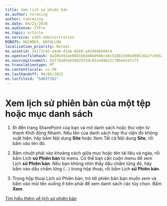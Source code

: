 ```yaml
---
title: Xem lịch sử phiên bản
ms.author: toresing
author: tomresing
ms.date: 04/21/2020
ms.audience: ITPro
ms.topic: article
ms.service: o365-administration
ROBOTS: NOINDEX, NOFOLLOW
localization_priority: Normal
ms.assetid: 34c73c42-e4a0-41ab-8eb8-a834d4bb04c4
ms.openlocfilehash: 8a50b491ee0601b6d48b0986ce8c51081549ad80516b2fc9d52f1bf6e7c025cf
ms.sourcegitcommit: b5f7da89a650d2915dc652449623c78be6247175
ms.translationtype: MT
ms.contentlocale: vi-VN
ms.lasthandoff: 08/05/2021
ms.locfileid: "54037162"
---
```

# <a name="view-version-history-of-a-file-or-list-item"></a>Xem lịch sử phiên bản của một tệp hoặc mục danh sách

1. Đi đến trang SharePoint của bạn và mở danh sách hoặc thư viện từ thanh Khởi động Nhanh. Nếu tên của danh sách hay thư viện đó không xuất hiện, hãy bấm Nội dung **Site** hoặc Xem Tất cả Nội dung **Site**, rồi bấm vào tên đó.
    
2. Bấm chuột phải vào khoảng cách giữa mục hoặc tên tài liệu và ngày, rồi bấm Lịch **sử Phiên bản** từ menu. Có thể bạn cần cuộn menu để xem Lịch **sử Phiên bản**. Nếu bạn không nhìn thấy dấu chấm lửng đó, hãy bấm vào dấu chấm lửng (...) trong hộp thoại, rồi bấm Lịch **sử Phiên bản**.
    
3. Trong hộp thoại Lịch sử Phiên bản, trỏ tới phiên bản bạn muốn xem và bấm vào mũi tên xuống ở bên phải để xem danh sách các tùy chọn. Bấm **Xem**.
    
[Tìm hiểu thêm về lịch sử phiên bản](https://go.microsoft.com/fwlink/?linkid=875709)
  

